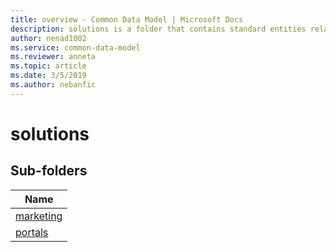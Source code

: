```yaml
---
title: overview - Common Data Model | Microsoft Docs
description: solutions is a folder that contains standard entities related to the Common Data Model.
author: nenad1002
ms.service: common-data-model
ms.reviewer: anneta
ms.topic: article
ms.date: 3/5/2019
ms.author: nebanfic
---
```


# solutions


## Sub-folders

|Name|
|---|
|[marketing](marketing/overview.md)|
|[portals](portals/overview.md)|



